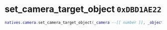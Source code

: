 # set_camera_target_object `0xDBD1AE22`

```lua
natives.camera.set_camera_target_object(_camera --[[ number ]], _object --[[ number ]], _unk2 --[[ number ]])
```